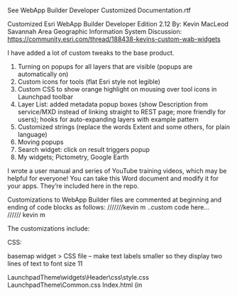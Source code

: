See WebApp Builder Developer Customized Documentation.rtf



Customized Esri WebApp Builder Developer Edition 2.12
By: Kevin MacLeod
Savannah Area Geographic Information System
Discussion: https://community.esri.com/thread/188438-kevins-custom-wab-widgets

I have added a lot of custom tweaks to the base product.

1.	 Turning on popups for all layers that are visible (popups are automatically on)
2.	Custom icons for tools (flat Esri style not legible)
3.	Custom CSS to show orange highlight on mousing over tool icons in Launchpad toolbar
4.	Layer List:  added metadata popup boxes (show Description from service/MXD instead of linking straight to REST page; more friendly for users); hooks for auto-expanding layers with example pattern
5.	Customized strings (replace the words Extent and some others, for plain language)
6.	Moving popups
7.	Search widget: click on result triggers popup
8.	My widgets; Pictometry, Google Earth


I wrote a user manual and series of YouTube training videos, which may be helpful for everyone!  You can take this Word document and modify it for your apps.  They’re included here in the repo.



Customizations to WebApp Builder files are commented at beginning and ending of code blocks as follows:
 ///////kevin m
..custom code here…  
////// kevin m

The customizations include:

CSS:

basemap widget > CSS file – make text labels smaller so they display two lines of text to font size 11

LaunchpadTheme\widgets\Header\css\style.css
LaunchpadTheme\Common.css
Index.html  (in <style> tag inline)   -> App State and popup customization in HTML and CSS
	(should be moved to separate CSS file)
Env.js (increase API version sometimes to jump ahead of WAB version )

Javascript:

App state popup text revision:
In jimu.js/nls/main.js modify title and restoreMap text
AppStatePopup.js  in \jimu.js\dijit    added Title to Close button


Turn on all popups:
jimu.js\LayerInfos\LayerInfoForDefaultService.js

Moving popups:
\jimu.js\utils.js

Widget.js in LaunchpadTheme\widgets\AnchorBarController     make margin around LaunchPad toolbar buttons at bottom bigger spaced TO DO making them BIGGER 

Widgets WAB 2.12

Search:   Widget.js  and      Style.css  file
customized min Chars to search Suggest
stopped suggest from working (but later commented out, now that we’re using featureLayer search)
customized Search picturemarker symbol


Layerlist:   popupmenu.js   AND PopupMenuInfo  (metadata boxes)
LayerListView.js  (click on layers to auto expand)


Screening widget:
Style.css in CSS folder
Strings.js in nls folder

Anchorbarcontroller:  (in themes/launchpad/widgets/anchorbarcontroller/widget.js)
Make it wider so all widgets fit in across screen 

Infographic:  put note to use eSearch:
widget.html   inserted Divs and images and text


Layerlist:
widget.html – add title attribute to say title="If layers are grey, zoom the map in to see them."

Esri widgets - Strings.js – changed the word extent wherever present to ‘area in map view’ and other strings to plain language

